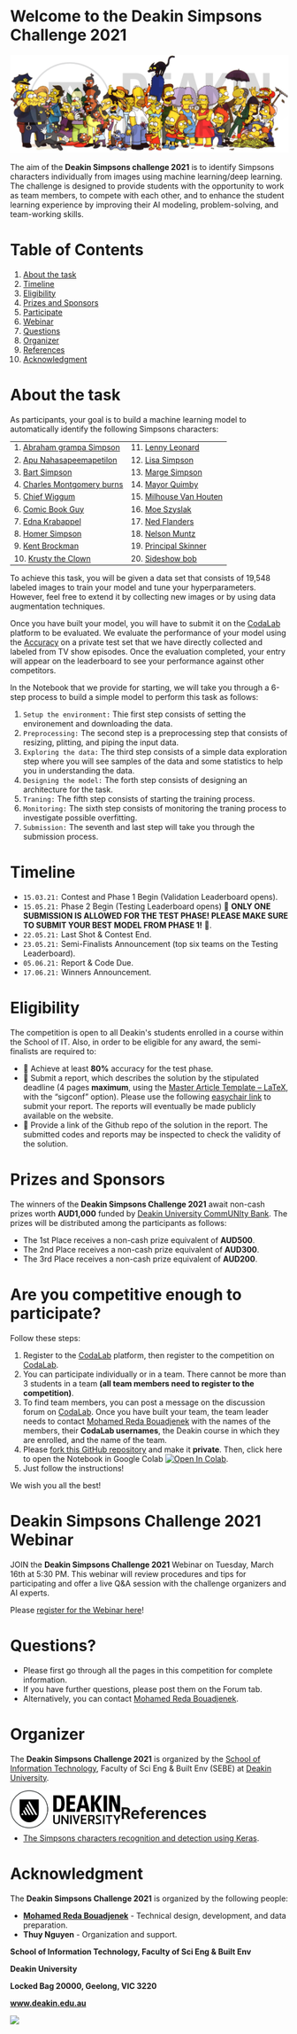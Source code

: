# Welcome to the Deakin Simpsons Challenge 2021




<p align="center">
  <img src="images/Simpsons_cast2.png">
</p>

The aim of the **Deakin Simpsons challenge 2021** is to identify Simpsons characters individually from images using  machine learning/deep learning. The challenge is designed to provide students with the opportunity to work as team members, to compete with each other, and to enhance the student learning experience by improving their AI modeling, problem-solving, and team-working skills. 


# Table of Contents
1. [About the task](#introduction)
2. [Timeline](#Timeline)
3. [Eligibility](#Eligibility)
4. [Prizes and Sponsors](#Sponsors)
5. [Participate](#participate)
6. [Webinar](#Webinar)
7. [Questions](#Questions)
8. [Organizer](#Organizer)
9. [References](#References)
10. [Acknowledgment](#Acknowledgment)

# About the task <a name="introduction"></a>

As participants, your goal is to build a machine learning model to automatically identify the following Simpsons characters:

<table>
<tr>
  <td> 1. <a href="https://en.wikipedia.org/wiki/Grampa_Simpson" target="_blank" > Abraham grampa Simpson</a> </td>
    <td>11.  <a href="https://simpsons.fandom.com/wiki/Lenny_Leonard" target="_blank" > Lenny Leonard </a> </td>
</tr>
<tr>
      <td> 2. <a href="https://en.wikipedia.org/wiki/Apu_Nahasapeemapetilon" target="_blank" > Apu Nahasapeemapetilon</a> </td>
    <td>12.  <a href="https://en.wikipedia.org/wiki/Lisa_Simpson" target="_blank" > Lisa Simpson </a> </td>
</tr>
<tr>
      <td> 3. <a href="https://en.wikipedia.org/wiki/Bart_Simpson" target="_blank" > Bart Simpson</a> </td>
    <td>13.  <a href="https://en.wikipedia.org/wiki/Marge_Simpson" target="_blank" > Marge Simpson </a> </td>
</tr>
<tr>
      <td> 4. <a href="https://en.wikipedia.org/wiki/Mr._Burns" target="_blank" > Charles Montgomery burns</a> </td>
    <td>14.  <a href="https://en.wikipedia.org/wiki/Mayor_Quimby" target="_blank" > Mayor Quimby </a> </td>
</tr>
<tr>
      <td> 5. <a href="https://en.wikipedia.org/wiki/Chief_Wiggum" target="_blank" > Chief Wiggum</a> </td>
    <td>15.  <a href="https://en.wikipedia.org/wiki/Milhouse_Van_Houten" target="_blank" > Milhouse Van Houten </a> </td>
</tr>
<tr>
      <td> 6. <a href="https://en.wikipedia.org/wiki/Comic_Book_Guy" target="_blank" > Comic Book Guy</a> </td>
    <td>16.  <a href="https://en.wikipedia.org/wiki/Moe_Szyslak" target="_blank" > Moe Szyslak </a> </td>
</tr>
<tr>
      <td> 7. <a href="https://en.wikipedia.org/wiki/Edna_Krabappel" target="_blank" > Edna Krabappel</a> </td>
    <td>17.  <a href="https://en.wikipedia.org/wiki/Ned_Flanders" target="_blank" > Ned Flanders </a> </td>
</tr>
<tr>
      <td> 8. <a href="https://en.wikipedia.org/wiki/Homer_Simpson" target="_blank" > Homer Simpson</a> </td>
    <td>18.  <a href="https://en.wikipedia.org/wiki/Nelson_Muntz" target="_blank" > Nelson Muntz </a> </td>
</tr>
<tr>
      <td> 9. <a href="https://en.wikipedia.org/wiki/Kent_Brockman" target="_blank" > Kent Brockman</a> </td>
    <td>19.  <a href="https://en.wikipedia.org/wiki/Principal_Skinner" target="_blank" > Principal Skinner </a> </td>
</tr>
<tr>
      <td> 10. <a href="https://en.wikipedia.org/wiki/Krusty_the_Clown" target="_blank" > Krusty the Clown</a> </td>
    <td>20.  <a href="https://en.wikipedia.org/wiki/Sideshow_Bob" target="_blank" > Sideshow bob </a> </td>
</tr>
</table>


To achieve this task, you will be given a data set that consists of 19,548 labeled images to train your model and tune your hyperparameters. However, feel free to extend it by collecting new images or by using data augmentation techniques.

Once you have built your model, you will have to submit it on the [CodaLab](https://competitions.codalab.org/competitions/27191?secret_key=f0a7cc3e-7f78-4bb1-8564-95bc2fadafa5) platform to be evaluated. 
We evaluate the performance of your model using the [Accuracy](https://scikit-learn.org/stable/modules/generated/sklearn.metrics.accuracy_score.html)  on a private test set that we have directly collected and labeled from TV show episodes.
Once the evaluation completed, your entry will appear on the leaderboard to see your performance against other competitors.


In the Notebook that we provide for starting, we will take you through  a 6-step process to build a simple model to perform this task as follows:

1. `Setup the environment:` Thie first step consists of setting the environement and downloading the data.
2. `Preprocessing:` The second step is a preprocessing step that consists of resizing, plitting, and piping the input data.
3. `Exploring the data:` The third step consists of a simple data exploration step where you will see samples of the data and some statistics to help you in understanding the data.
4. `Designing the model:` The forth step consists of designing an architecture for the task.
5. `Traning:` The fifth step consists of starting the training process.
6. `Monitoring:` The sixth step consists of monitoring the traning process to investigate possible overfitting.
7. `Submission:` The seventh and last step will take you through the submission process.

# Timeline <a name="Timeline"></a>
- `15.03.21:` Contest and Phase 1 Begin (Validation Leaderboard opens).
- `15.05.21:` Phase 2 Begin (Testing Leaderboard opens) 🚨 **ONLY ONE SUBMISSION IS ALLOWED FOR THE TEST PHASE! PLEASE MAKE SURE TO SUBMIT YOUR BEST MODEL FROM  PHASE 1!** 🚨.
- `22.05.21:` Last Shot & Contest End.
- `23.05.21:` Semi-Finalists Announcement (top six teams on the Testing Leaderboard).
- `05.06.21:` Report & Code Due.
- `17.06.21:` Winners Announcement.

# Eligibility<a name="Eligibility"></a>

The competition is open to all Deakin's students enrolled in a course within the School of IT. Also, in order to be eligible for any award, the semi-finalists are required to:

- 🚨 Achieve at least **80%** accuracy for the test phase.
- 🚨 Submit a report, which describes the solution by the stipulated deadline  (4 pages **maximum**, using the [Master Article Template – LaTeX](https://www.overleaf.com/latex/templates/acm-conference-proceedings-master-template/pnrfvrrdbfwt), with the “sigconf” option). Please use the following [easychair link](https://easychair.org/conferences/?conf=deakinsimpsonschallenge2021) to submit your report. The reports will eventually be made publicly available on the website.
- 🚨 Provide a link of the Github repo of the solution in the report. The submitted codes and reports may be inspected to check the validity of the solution. 



# Prizes and Sponsors<a name="Sponsors"></a>

The winners of the **Deakin Simpsons Challenge 2021** await non-cash prizes worth **AUD1,000** funded by [Deakin University CommUNIty Bank](https://www.bendigobank.com.au/community/universities/community-bank-deakin-university/). The prizes will be distributed among the participants as follows:

- The 1st Place receives a non-cash prize equivalent of **AUD500**.
- The 2nd Place receives a non-cash prize equivalent of **AUD300**.
- The 3rd Place receives a non-cash prize equivalent of **AUD200**.


<!---
The prize money for the challenge is funded by [Deakin University CommUNIty Bank](https://www.bendigobank.com.au/community/universities/community-bank-deakin-university/), Australia.
--->
<!---
<img style="float: left;" src="https://cia.communityenterprisefoundation.com.au/Program/GetLogo/20">
--->




# Are you competitive enough to participate? <a name="participate"></a>

Follow these steps:

1. Register to the [CodaLab](https://competitions.codalab.org/accounts/signup/?next=/) platform, then register to the competition on [CodaLab](https://competitions.codalab.org/competitions/27191?secret_key=f0a7cc3e-7f78-4bb1-8564-95bc2fadafa5).
3. You can participate individually or in a team. There cannot be more than 3 students in a team **(all team members need to register to the competition)**.
4. To find team members, you can post a message on the discussion forum on [CodaLab](https://competitions.codalab.org/competitions/27191?secret_key=f0a7cc3e-7f78-4bb1-8564-95bc2fadafa5). Once you have built your team, the team leader needs to contact [Mohamed Reda Bouadjenek](https://rbouadjenek.github.io/) with the names of the members, their **CodaLab usernames**, the Deakin course in which they are enrolled, and the name of the team.
5. Please [fork this GitHub repository](https://github.com/rbouadjenek/deakin-simpsons-challenge2020/fork) and make it **private**. Then, click here to open the Notebook in Google Colab [![Open In Colab](https://colab.research.google.com/assets/colab-badge.svg)](https://colab.research.google.com/github/rbouadjenek/deakin-simpsons-challenge2020/blob/main/deakin_ai_challenge_training.ipynb). 
6. Just follow the instructions!

We wish you all the best!

# Deakin Simpsons Challenge 2021 Webinar <a name="Webinar"></a>



JOIN the **Deakin Simpsons Challenge 2021** Webinar on Tuesday, March 16th at 5:30 PM. This webinar will review procedures and tips for participating and offer a live Q&A session with the challenge organizers and AI experts.

Please [register for the Webinar here](https://deakin-simpsons-challenge-2021.eventbrite.com)!




# Questions?<a name="Questions"></a>

- Please first go through all the pages in this competition for complete information.
- If you have further questions, please post them on the Forum tab.
- Alternatively, you can  contact [Mohamed Reda Bouadjenek](https://rbouadjenek.github.io/).


# Organizer<a name="Organizer"></a>

The **Deakin Simpsons Challenge 2021** is organized by the [School of Information Technology](https://www.deakin.edu.au/information-technology), Faculty of Sci Eng & Built Env (SEBE) at [Deakin University](https://www.deakin.edu.au/). 
<p>
  <img style="float: left;" src="images/deakin2.png" width="200" >
</p>



# References<a name="References"></a>

- [The Simpsons characters recognition and detection using Keras](https://medium.com/alex-attia-blog/the-simpsons-character-recognition-using-keras-d8e1796eae36).



# Acknowledgment<a name="Acknowledgment"></a>

The **Deakin Simpsons Challenge 2021** is organized by the following people:


- **[Mohamed Reda Bouadjenek](https://rbouadjenek.github.io/)** - Technical design, development, and data preparation.
- **Thuy Nguyen** - Organization and support.


**School of Information Technology, Faculty of Sci Eng & Built Env**

**Deakin University**

**Locked Bag 20000, Geelong, VIC 3220**

**www.deakin.edu.au**
<!---
<p>
  <img style="float: left;" src="images/deakin2.png" width="200" >
</p>
--->


<p>
  <a href="https://twitter.com/DeakinAI2021" > <img style="float: left;" src="https://irisconnect.com/uk/wp-content/uploads/sites/3/2020/12/twitter-Follow-us-button.png" width="200" > </a>
</p>
